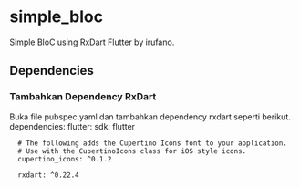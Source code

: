 # simple_bloc

Simple BloC using RxDart Flutter by irufano.

## Dependencies

### Tambahkan Dependency RxDart
Buka file pubspec.yaml dan tambahkan dependency rxdart seperti berikut.
dependencies:
  flutter:
    sdk: flutter
```
  # The following adds the Cupertino Icons font to your application.
  # Use with the CupertinoIcons class for iOS style icons.
  cupertino_icons: ^0.1.2

  rxdart: ^0.22.4
```

